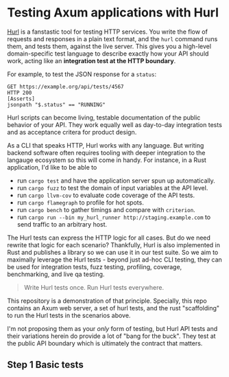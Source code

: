 # Testing Axum applications with Hurl

[Hurl](https://hurl.dev/) is a fanstastic tool for testing HTTP services.
You write the flow of requests and responses in a plain text format,
and the `hurl` command runs them, and tests them, against the live server.
This gives you a high-level domain-specific test language to describe
exactly how your API should work, acting like an **integration test at the HTTP boundary**.

For example, to test the JSON response for a `status`:

```hurl
GET https://example.org/api/tests/4567
HTTP 200
[Asserts]
jsonpath "$.status" == "RUNNING"
```

Hurl scripts can become living, testable documentation of
the public behavior of your API. They work equally well as day-to-day
integration tests and as acceptance critera for product design.

As a CLI that speaks HTTP, Hurl works with any language.
But writing backend software often requires tooling with
deeper integration to the langauge ecosystem so this will come in handy.
For instance, in a Rust application, I'd like to be able to

- run `cargo test` and have the application server spun up automatically.
- run `cargo fuzz` to test the domain of input variables at the API level.
- run `cargo llvm-cov` to evaluate code coverage of the API tests.
- run `cargo flamegraph` to profile for hot spots.
- run `cargo bench` to gather timings and compare with `criterion`.
- run `cargo run --bin my_hurl_runner http://staging.example.com` to send traffic to an arbitrary host.

The Hurl tests can express the HTTP logic for all cases. But do we need rewrite that logic for each
scenario? Thankfully, Hurl is also implemented in Rust and publishes a library so we can use
it in our test suite. So we aim to maximally leverage the Hurl tests - beyond just ad-hoc CLI testing, they
can be used for integration tests, fuzz testing, profiling, coverage, benchmarking, and live qa testing.

> Write Hurl tests once. Run Hurl tests everywhere.

This repository is a demonstration of that principle. Specially, this repo contains an Axum web server,
a set of hurl tests, and the rust "scaffolding" to run the Hurl tests in the scenarios above.

I'm not proposing them as your _only_ form of testing, but Hurl API tests and their variations herein
do provide a lot of "bang for the buck". They test at the public API boundary
which is ultimately the contract that matters.

## Step 1 Basic tests
